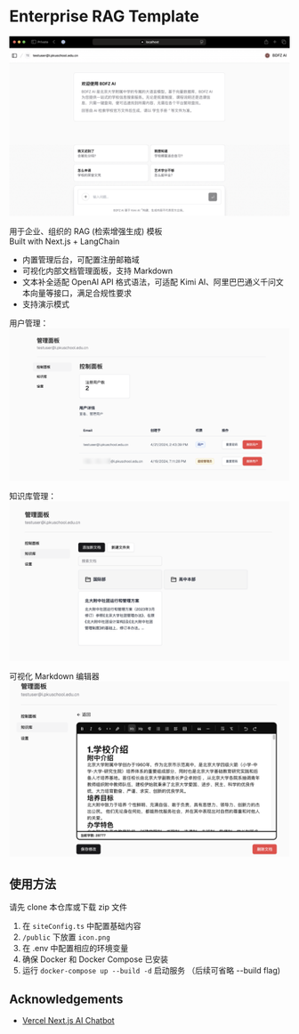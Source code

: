# Enterprise RAG Template  
![Home](public/screenshots/home.png)  

用于企业、组织的 RAG (检索增强生成) 模板  
Built with Next.js + LangChain

- 内置管理后台，可配置注册邮箱域
- 可视化内部文档管理面板，支持 Markdown
- 文本补全适配 OpenAI API 格式语法，可适配 Kimi AI、阿里巴巴通义千问文本向量等接口，满足合规性要求
- 支持演示模式  

用户管理：
![center](public/screenshots/control-center.png)  

知识库管理：
![base](public/screenshots/base.png)  

可视化 Markdown 编辑器
![editor](public/screenshots/editor.png)

## 使用方法  
请先 clone 本仓库或下载 zip 文件  

1. 在 `siteConfig.ts` 中配置基础内容
2. `/public` 下放置 `icon.png`
3. 在 .env 中配置相应的环境变量
3. 确保 Docker 和 Docker Compose 已安装
4. 运行 `docker-compose up --build -d` 启动服务 （后续可省略 --build flag)


## Acknowledgements  
- [Vercel Next.js AI Chatbot](https://vercel.com/templates/next.js/nextjs-ai-chatbot)
